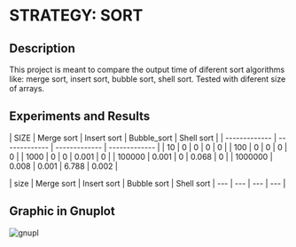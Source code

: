 
# STRATEGY: SORT
## Description
This project is meant to compare the output time of diferent sort algorithms like: merge sort, insert sort, bubble sort, shell sort. Tested  with diferent size of arrays.

## Experiments and Results

| SIZE  | Merge sort | Insert sort |  Bubble_sort | Shell sort |
| ------------- | ------------- | ------------- | ------------- |
| 10 | 0 | 0 | 0 | 0 |
| 100 | 0 | 0 | 0 | 0 |
| 1000 | 0 | 0 | 0.001 | 0 |
| 100000 | 0.001 | 0 | 0.068 | 0 |
| 1000000 | 0.008 | 0.001 | 6.788 | 0.002 |

| size | Merge sort | Insert sort |  Bubble sort | Shell sort |
 --- | --- | --- | --- |

## Graphic in Gnuplot

![gnupl](https://user-images.githubusercontent.com/38145387/39535121-bd757fc2-4df8-11e8-8b15-b8348fe507c4.png)
